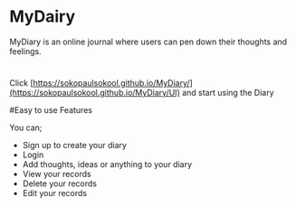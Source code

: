 # MyDairy

MyDiary is an online journal where users can pen down their thoughts and feelings.

#

Click [https://sokopaulsokool.github.io/MyDiary/](https://sokopaulsokool.github.io/MyDiary/UI) and start using the Diary

#Easy to use Features

You can;

- Sign up to create your diary
- Login
- Add thoughts, ideas or anything to your diary
- View your records
- Delete your records
- Edit your records
